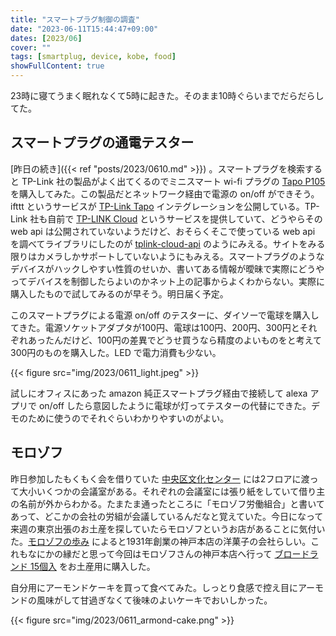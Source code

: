 ```yaml
---
title: "スマートプラグ制御の調査"
date: "2023-06-11T15:44:47+09:00"
dates: [2023/06]
cover: ""
tags: [smartplug, device, kobe, food]
showFullContent: true
---
```


23時に寝てうまく眠れなくて5時に起きた。そのまま10時ぐらいまでだらだらしてた。

## スマートプラグの通電テスター

[昨日の続き]({{< ref "posts/2023/0610.md" >}}) 。スマートプラグを検索すると TP-Link 社の製品がよく出てくるのでミニスマート wi-fi プラグの [Tapo P105](https://www.tp-link.com/jp/home-networking/smart-plug/tapo-p105/) を購入してみた。この製品だとネットワーク経由で電源の on/off ができそう。ifttt というサービスが [TP-Link Tapo](https://ifttt.com/tplink_tapo) インテグレーションを公開している。TP-Link 社も自前で [TP-LINK Cloud](https://www.tplinkcloud.com/) というサービスを提供していて、どうやらその web api は公開されていないようだけど、おそらくそこで使っている web api を調べてライブラリにしたのが [tplink-cloud-api](https://www.npmjs.com/package/tplink-cloud-api) のようにみえる。サイトをみる限りはカメラしかサポートしていないようにもみえる。スマートプラグのようなデバイスがハックしやすい性質のせいか、書いてある情報が曖昧で実際にどうやってデバイスを制御したらよいのかネット上の記事からよくわからない。実際に購入したもので試してみるのが早そう。明日届く予定。

このスマートプラグによる電源 on/off のテスターに、ダイソーで電球を購入してきた。電源ソケットアダプタが100円、電球は100円、200円、300円とそれぞれあったんだけど、100円の差異でどうせ買うなら精度のよいものをと考えて300円のものを購入した。LED で電力消費も少ない。

{{< figure src="img/2023/0611_light.jpeg" >}}

試しにオフィスにあった amazon 純正スマートプラグ経由で接続して alexa アプリで on/off したら意図したように電球が灯ってテスターの代替にできた。デモのために使うのでそれぐらいわかりやすいのがよい。

## モロゾフ

昨日参加したもくもく会を借りていた [中央区文化センター](https://www.kobe-bunka.jp/facilities/chuo/) には2フロアに渡って大小いくつかの会議室がある。それぞれの会議室には張り紙をしていて借り主の名前が外からわかる。たまたま通ったところに「モロゾフ労働組合」と書いてあって、どこかの会社の労組が会議しているんだなと覚えていた。今日になって来週の東京出張のお土産を探していたらモロゾフというお店があることに気付いた。[モロゾフの歩み](https://www.morozoff.co.jp/company_ir/history_index.html) によると1931年創業の神戸本店の洋菓子の会社らしい。これもなにかの縁だと思って今回はモロゾフさんの神戸本店へ行って [ブロードランド 15個入](https://www.morozoff.co.jp/products/baked_sweets/15_3/) をお土産用に購入した。

自分用にアーモンドケーキを買って食べてみた。しっとり食感で控え目にアーモンドの風味がして甘過ぎなくて後味のよいケーキでおいしかった。

{{< figure src="img/2023/0611_armond-cake.png" >}}
